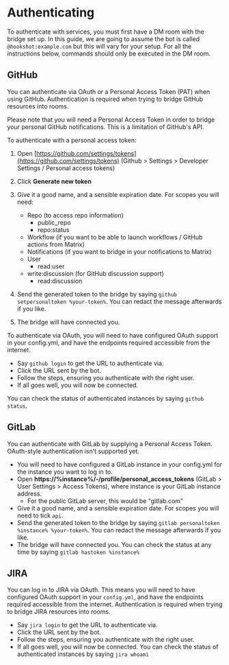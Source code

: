 # Authenticating

To authenticate with services, you must first have a DM room with the bridge set up. In this guide,
we are going to assume the bot is called `@hookshot:example.com` but this will vary for your setup. For all
the instructions below, commands should only be executed in the DM room.

## GitHub

You can authenticate via OAuth or a Personal Access Token (PAT) when using GitHub. Authentication is required
when trying to bridge GitHub resources into rooms.

<section class="notice">
Please note that you will need a Personal Access Token in order to bridge your personal GitHub notifications.
This is a limitation of GitHub's API.
</section>


To authenticate with a personal access token:
1. Open [https://github.com/settings/tokens](https://github.com/settings/tokens) (Github > Settings > Developer Settings / Personal access tokens)
1. Click **Generate new token**
1. Give it a good name, and a sensible expiration date. For scopes you will need:
    - Repo (to access repo information)
      - public_repo
      - repo:status
    - Workflow (if you want to be able to launch workflows / GitHub actions from Matrix)
    - Notifications (if you want to bridge in your notifications to Matrix)
    - User
      - read:user
    - write:discussion (for GitHub discussion support)
      - read:discussion

1. Send the generated token to the bridge by saying `github setpersonaltoken %your-token%`. You can redact
  the message afterwards if you like.
1. The bridge will have connected you.

To authenticate via OAuth, you will need to have configured OAuth support in your config.yml, and have the endpoints required accessible from the internet.

- Say `github login` to get the URL to authenticate via.
- Click the URL sent by the bot.
- Follow the steps, ensuring you authenticate with the right user.
- If all goes well, you will now be connected.

You can check the status of authenticated instances by saying `github status`.

## GitLab

You can authenticate with GitLab by supplying a Personal Access Token. OAuth-style authentication isn't supported
yet.

- You will need to have configured a GitLab instance in your config.yml for the instance you want to log in to.
- Open **https://%instance%/-/profile/personal_access_tokens** (GitLab > User Settings > Access Tokens), where instance is your GitLab instance address.
  - For the public GitLab server, this would be "gitlab.com"
- Give it a good name, and a sensible expiration date. For scopes you will need to tick `api`.
- Send the generated token to the bridge by saying `gitlab personaltoken %instance% %your-token%`. You can redact
  the message afterwards if you like.
- The bridge will have connected you. You can check the status at any time by saying `gitlab hastoken %instance% `


## JIRA

You can log in to JIRA via OAuth. This means you will need to have configured OAuth support in your `config.yml`, and
have the endpoints required accessible from the internet. Authentication is required when trying to bridge JIRA resources into rooms.

- Say `jira login` to get the URL to authenticate via.
- Click the URL sent by the bot.
- Follow the steps, ensuring you authenticate with the right user.
- If all goes well, you will now be connected. You can check the status of authenticated instances by saying `jira whoami`
